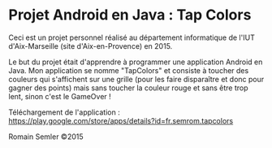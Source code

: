 Projet Android en Java : Tap Colors
==================================

Ceci est un projet personnel réalisé au département informatique de l'IUT d'Aix-Marseille (site d'Aix-en-Provence) en 2015.

Le but du projet était d'apprendre à programmer une application Android en Java. Mon application se nomme "TapColors" et consiste à toucher des couleurs qui s'affichent sur une grille (pour les faire disparaître et donc pour gagner des points) mais sans toucher la couleur rouge et sans être trop lent, sinon c'est le GameOver !

Téléchargement de l'application : 
https://play.google.com/store/apps/details?id=fr.semrom.tapcolors

Romain Semler ©2015
